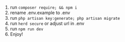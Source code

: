 1. run `composer require; && npm i`
2. rename .env.example to .env
3. run `php artisan key:generate; php artisan migrate`
4. run `herd secure` or adjust url in .env
5. run `npm run dev`
6. Enjoy!
